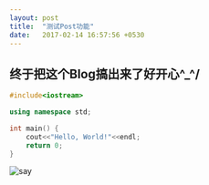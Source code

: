 ```yaml
---
layout: post
title:  "测试Post功能"
date:   2017-02-14 16:57:56 +0530
---
```


## 终于把这个Blog搞出来了好开心\^_^/

```c++
#include<iostream>

using namespace std;

int main() {
	cout<<"Hello, World!"<<endl;
	return 0;
}
```

![say](http://pic.baike.soso.com/p/20140317/20140317173046-2137283813.jpg)
